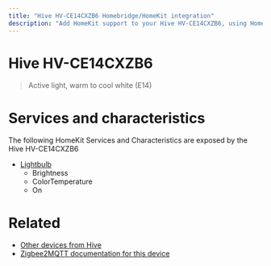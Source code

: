 ```yaml
---
title: "Hive HV-CE14CXZB6 Homebridge/HomeKit integration"
description: "Add HomeKit support to your Hive HV-CE14CXZB6, using Homebridge, Zigbee2MQTT and homebridge-z2m."
---
```

<!---
This file has been GENERATED using src/docgen/docgen.ts
DO NOT EDIT THIS FILE MANUALLY!
-->
# Hive HV-CE14CXZB6
> Active light, warm to cool white (E14)


# Services and characteristics
The following HomeKit Services and Characteristics are exposed by
the Hive HV-CE14CXZB6

* [Lightbulb](../../light.md)
  * Brightness
  * ColorTemperature
  * On


# Related
* [Other devices from Hive](../index.md#hive)
* [Zigbee2MQTT documentation for this device](https://www.zigbee2mqtt.io/devices/HV-CE14CXZB6.html)